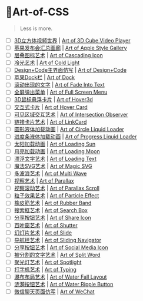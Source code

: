 # 🎨Art-of-CSS

> Less is more.

- [ ] [3D立方体视频世界](https://doublez0108.github.io/Art-of-CSS/Art-of-3DCubeVideoPlayer/3DCubePlayer.html) | [Art of 3D Cube Video Player](https://doublez0108.github.io/Art-of-CSS/Art-of-3DCubeVideoPlayer/3DCubePlayer.html)
- [ ] [苹果发布会汇总画廊](https://doublez0108.github.io/Art-of-CSS/Art-of-AppleStyleGallery/AppleStyleGallery.html) | [Art of Apple Style Gallery](https://doublez0108.github.io/Art-of-CSS/Art-of-AppleStyleGallery/AppleStyleGallery.html)
- [ ] [层叠图标艺术](https://doublez0108.github.io/Art-of-CSS/Art-of-CascadingIcon/CascadingIcon.html) | [Art of Cascading Icon](https://doublez0108.github.io/Art-of-CSS/Art-of-CascadingIcon/CascadingIcon.html)
- [ ] [冷光艺术](https://doublez0108.github.io/Art-of-CSS/Art-of-ColdLight/ColdLight.html) | [Art of Cold Light](https://doublez0108.github.io/Art-of-CSS/Art-of-ColdLight/ColdLight.html)
- [ ] [Design+Code主界面仿写](https://doublez0108.github.io/Art-of-CSS/Art-of-Design+Code/DesignCode.html) | [Art of Design+Code](https://doublez0108.github.io/Art-of-CSS/Art-of-Design+Code/DesignCode.html)
- [ ] [苹果Dock栏](https://doublez0108.github.io/Art-of-CSS/Art-of-Dock/dock.html) | [Art of Dock](https://doublez0108.github.io/Art-of-CSS/Art-of-Dock/dock.html)
- [ ] [滚动出现的文字](https://doublez0108.github.io/Art-of-CSS/Art-of-FadeIntoText/FadeIntoText.html) | [Art of Fade Into Text](https://doublez0108.github.io/Art-of-CSS/Art-of-FadeIntoText/FadeIntoText.html)
- [ ] [全屏弹出菜单](https://doublez0108.github.io/Art-of-CSS/Art-of-FullScreenMenu/FullScreenMenu.html) | [Art of Full Screen Menu](https://doublez0108.github.io/Art-of-CSS/Art-of-FullScreenMenu/FullScreenMenu.html)
- [ ] [3D鼠标悬浮卡片](https://doublez0108.github.io/Art-of-CSS/Art-of-Hover3d/hover3d.html) | [Art of Hover3d](https://doublez0108.github.io/Art-of-CSS/Art-of-Hover3d/hover3d.html)
- [ ] [交互式卡片](https://doublez0108.github.io/Art-of-CSS/Art-of-HoverCard/HoverCard.html) | [Art of Hover Card](https://doublez0108.github.io/Art-of-CSS/Art-of-HoverCard/HoverCard.html)
- [ ] [可见区域交互艺术](https://doublez0108.github.io/Art-of-CSS/Art-of-IntersectionObserver/IntersectionObserver.html) | [Art of Intersection Observer](https://doublez0108.github.io/Art-of-CSS/Art-of-IntersectionObserver/IntersectionObserver.html)
- [ ] [链接卡片艺术](https://doublez0108.github.io/Art-of-CSS/Art-of-LinkCard/linkcard.html) | [Art of LinkCard](https://doublez0108.github.io/Art-of-CSS/Art-of-LinkCard/linkcard.html)
- [ ] [圆形液体加载动画](https://doublez0108.github.io/Art-of-CSS/Art-of-LiquidLoader/CircleLiquidLoader.html) | [Art of  Circle Liquid Loader](https://doublez0108.github.io/Art-of-CSS/Art-of-LiquidLoader/CircleLiquidLoader.html)
- [ ] [进度条液体加载动画](https://doublez0108.github.io/Art-of-CSS/Art-of-LiquidLoader/ProgressLiquidLoader.html) | [Art of Progress Liquid Loader](https://doublez0108.github.io/Art-of-CSS/Art-of-LiquidLoader/ProgressLiquidLoader.html)
- [ ] [太阳加载动画](https://doublez0108.github.io/Art-of-CSS/Art-of-LoadingAnimation/LoadingSun.html) | [Art of Loading Sun](https://doublez0108.github.io/Art-of-CSS/Art-of-LoadingAnimation/LoadingSun.html)
- [ ] [月亮加载动画](https://doublez0108.github.io/Art-of-CSS/Art-of-LoadingAnimation/LoadingMoon.html) | [Art of Loading Moon](https://doublez0108.github.io/Art-of-CSS/Art-of-LoadingAnimation/LoadingMoon.html)
- [ ] [漂浮文字艺术](https://doublez0108.github.io/Art-of-CSS/Art-of-LoadingText/LoadingText.html) | [Art of Loading Text](https://doublez0108.github.io/Art-of-CSS/Art-of-LoadingText/LoadingText.html)
- [ ] [魔法SVG艺术](https://doublez0108.github.io/Art-of-CSS/Art-of-MagicSVG/MagicSVG.html) | [Art of Magic SVG](https://doublez0108.github.io/Art-of-CSS/Art-of-MagicSVG/MagicSVG.html)
- [ ] [多波浪艺术](https://doublez0108.github.io/Art-of-CSS/Art-of-MultiWave/MultiWave.html) | [Art of Multi Wave](https://doublez0108.github.io/Art-of-CSS/Art-of-MultiWave/MultiWave.html)
- [ ] [视察艺术](https://doublez0108.github.io/Art-of-CSS/Art-of-Parallax/parallax.html) | [Art of Parallax](https://doublez0108.github.io/Art-of-CSS/Art-of-Parallax/parallax.html)
- [ ] [视察滚动艺术](https://doublez0108.github.io/art-of-css.html) | [Art of Parallax Scroll](https://doublez0108.github.io/art-of-css.html)
- [ ] [粒子效果艺术](https://doublez0108.github.io/Art-of-CSS/Art-of-ParticleEffect/ParticleEffect.html) | [Art of Particle Effect](https://doublez0108.github.io/Art-of-CSS/Art-of-ParticleEffect/ParticleEffect.html)
- [ ] [橡皮筋艺术](https://doublez0108.github.io/Art-of-CSS/Art-of-RubberBand/RubberBand.html) | [Art of Rubber Band](https://doublez0108.github.io/Art-of-CSS/Art-of-RubberBand/RubberBand.html)
- [ ] [搜索框艺术](https://doublez0108.github.io/Art-of-CSS/Art-of-SearchBox/SearchBox.html) | [Art of Search Box](https://doublez0108.github.io/Art-of-CSS/Art-of-SearchBox/SearchBox.html)
- [ ] [分享按钮艺术](https://doublez0108.github.io/Art-of-CSS/Art-of-ShareIcon/ShareIcon.html) | [Art of Share Icon](https://doublez0108.github.io/Art-of-CSS/Art-of-ShareIcon/ShareIcon.html)
- [ ] [百叶窗艺术](https://doublez0108.github.io/Art-of-CSS/Art-of-Shutter/shutter.html) | [Art of Shutter](https://doublez0108.github.io/Art-of-CSS/Art-of-Shutter/shutter.html)
- [ ] [幻灯片艺术](https://doublez0108.github.io/Art-of-CSS/Art-of-Slide/slide.html) | [Art of Slide](https://doublez0108.github.io/Art-of-CSS/Art-of-Slide/slide.html)
- [ ] [导航栏艺术](https://doublez0108.github.io/Art-of-CSS/Art-of-SlidingNavigator/SlidingNavigator.html) | [Art of Sliding Navigator](https://doublez0108.github.io/Art-of-CSS/Art-of-SlidingNavigator/SlidingNavigator.html)
- [ ] [分享按钮艺术](https://doublez0108.github.io/Art-of-CSS/Art-of-SocialMediaIcon/SocialMediaIcon.html) | [Art of Social Media Icon](https://doublez0108.github.io/Art-of-CSS/Art-of-SocialMediaIcon/SocialMediaIcon.html)
- [ ] [被分割的文字艺术](https://doublez0108.github.io/Art-of-CSS/Art-of-SplitWord/SplitWord.html) | [Art of Split Word](https://doublez0108.github.io/Art-of-CSS/Art-of-SplitWord/SplitWord.html)
- [ ] [聚光灯艺术](https://doublez0108.github.io/Art-of-CSS/Art-of-Spotlight/spotlight.html) | [Art of Spotlight](https://doublez0108.github.io/Art-of-CSS/Art-of-Spotlight/spotlight.html)
- [ ] [打字机艺术](https://doublez0108.github.io/Art-of-CSS/Art-of-Typing/typing.html) | [Art of Typing](https://doublez0108.github.io/Art-of-CSS/Art-of-Typing/typing.html)
- [ ] [瀑布布局艺术](https://doublez0108.github.io/Art-of-CSS/Art-of-WaterFallLayout/WaterFallLayout.html) | [Art of Water Fall Layout](https://doublez0108.github.io/Art-of-CSS/Art-of-WaterFallLayout/WaterFallLayout.html)
- [ ] [涟漪按钮艺术](https://doublez0108.github.io/Art-of-CSS/Art-of-WaterRippleButton/WaterRippleButton.html) | [Art of Water Ripple Button](https://doublez0108.github.io/Art-of-CSS/Art-of-WaterRippleButton/WaterRippleButton.html)
- [ ] [微信聊天页面仿写](https://doublez0108.github.io/Art-of-CSS/Art-of-WeChat/wechat.html) | [Art of WeChat](https://doublez0108.github.io/Art-of-CSS/Art-of-WeChat/wechat.html)
